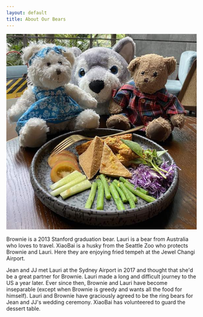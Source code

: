 ```yaml
---
layout: default
title: About Our Bears
---
```


![Lauri, Brownie and XiaoBai](images/bears_eating.jpg)

Brownie is a 2013 Stanford graduation bear. Lauri is a bear from Australia who loves to travel.
XiaoBai is a husky from the Seattle Zoo who protects Brownie and Lauri.
Here they are enjoying fried tempeh at the Jewel Changi Airport.

Jean and JJ met Lauri at the Sydney Airport in 2017 and thought that she'd be a great partner for Brownie.
Lauri made a long and difficult journey to the US a year later.
Ever since then, Brownie and Lauri have become inseparable (except when Brownie is greedy and wants all the food for himself).
Lauri and Brownie have graciously agreed to be the ring bears for Jean and JJ's wedding ceremony.
XiaoBai has volunteered to guard the dessert table.
